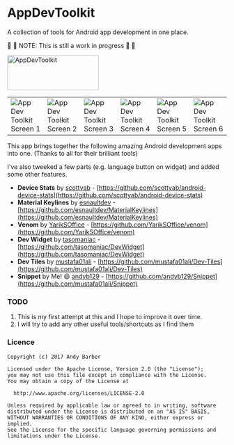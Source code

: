 # AppDevToolkit

A collection of tools for Android app development in one place.

:construction_worker: :hammer: NOTE: This is still a work in progress :hammer: :construction_worker:

<p>
<a href="https://play.google.com/store/apps/details?id=uk.co.barbuzz.appdevtoolbox"><img src="https://github.com/andyb129/AppDevToolkit/blob/master/screenshots/google_play_badge.png" height="80" width="210" alt="AppDevToolkit"/></a>
</p>

<table border="0">
<tr>
<td>
<img src="https://github.com/andyb129/AppDevToolkit/blob/master/screenshots/appdevtoolkit_screen_1.png" alt="App Dev Toolkit Screen 1"/>
</td>
<td>
<img src="https://github.com/andyb129/AppDevToolkit/blob/master/screenshots/appdevtoolkit_screen_2.png" alt="App Dev Toolkit Screen 2"/>
</td>
<td>
<img src="https://github.com/andyb129/AppDevToolkit/blob/master/screenshots/appdevtoolkit_screen_3.png" alt="App Dev Toolkit Screen 3"/>
</td>
<td>
<img src="https://github.com/andyb129/AppDevToolkit/blob/master/screenshots/appdevtoolkit_screen_4.png" alt="App Dev Toolkit Screen 4"/>
</td>
<td>
<img src="https://github.com/andyb129/AppDevToolkit/blob/master/screenshots/appdevtoolkit_screen_6.png" alt="App Dev Toolkit Screen 5"/>
</td>
<td>
<img src="https://github.com/andyb129/AppDevToolkit/blob/master/screenshots/appdevtoolkit_screen_5.png" alt="App Dev Toolkit Screen 6"/>
</td>
</tr>
</table>

This app brings together the following amazing Android development apps into one. (Thanks to all for their brilliant tools)

I've also tweeked a few parts (e.g. language button on widget) and added some other features.

* **Device Stats** by [scottyab](https://github.com/scottyab) - [https://github.com/scottyab/android-device-stats](https://github.com/scottyab/android-device-stats)
* **Material Keylines** by [esnaultdev](https://github.com/esnaultdev) - [https://github.com/esnaultdev/MaterialKeylines](https://github.com/esnaultdev/MaterialKeylines)
* **Venom** by [YarikSOffice](https://github.com/YarikSOffice) - [https://github.com/YarikSOffice/venom](https://github.com/YarikSOffice/venom)
* **Dev Widget** by [tasomaniac](https://github.com/tasomaniac) - [https://github.com/tasomaniac/DevWidget](https://github.com/tasomaniac/DevWidget)
* **Dev Tiles** by [mustafa01ali](https://github.com/mustafa01ali) - [https://github.com/mustafa01ali/Dev-Tiles](https://github.com/mustafa01ali/Dev-Tiles)
* **Snippet** by Me! :smile: [andyb129](https://github.com/andyb129) - [https://github.com/andyb129/Snippet](https://github.com/mustafa01ali/Snippet)

### TODO

1. This is my first attempt at this and I hope to improve it over time.
3. I will try to add any other useful tools/shortcuts as I find them

### Licence
```
Copyright (c) 2017 Andy Barber

Licensed under the Apache License, Version 2.0 (the "License");
you may not use this file except in compliance with the License.
You may obtain a copy of the License at

  http://www.apache.org/licenses/LICENSE-2.0

Unless required by applicable law or agreed to in writing, software
distributed under the License is distributed on an "AS IS" BASIS,
WITHOUT WARRANTIES OR CONDITIONS OF ANY KIND, either express or implied.
See the License for the specific language governing permissions and
limitations under the License.
```